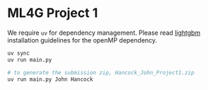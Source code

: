 # ML4G Project 1

We require `uv` for dependency management. Please read [lightgbm](https://pypi.org/project/lightgbm) installation guidelines for the openMP dependency.

```bash
uv sync
uv run main.py

# to generate the submission zip, Hancock_John_Project1.zip
uv run main.py John Hancock
```
